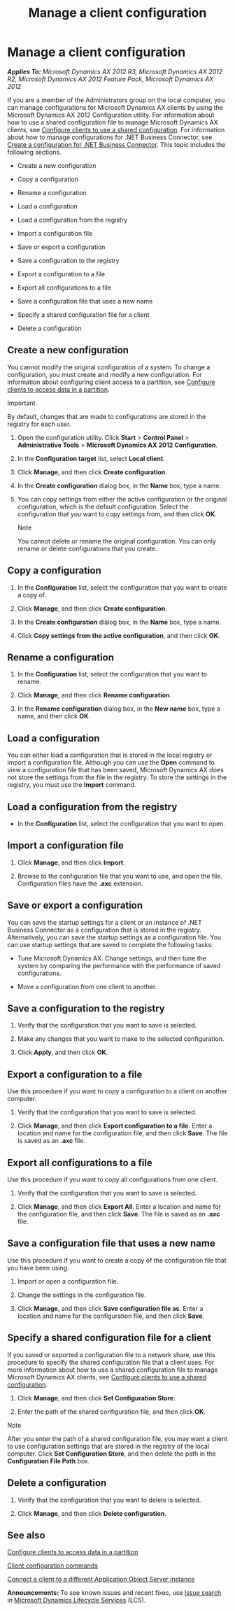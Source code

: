 ﻿---
title: Manage a client configuration
TOCTitle: Manage a client configuration
ms:assetid: 813ed1c9-aec5-47f5-9c1f-94e934fda5d3
ms:mtpsurl: https://technet.microsoft.com/en-us/library/Aa569651(v=AX.60)
ms:contentKeyID: 35949323
ms.date: 05/02/2014
mtps_version: v=AX.60
---

# Manage a client configuration 


_**Applies To:** Microsoft Dynamics AX 2012 R3, Microsoft Dynamics AX 2012 R2, Microsoft Dynamics AX 2012 Feature Pack, Microsoft Dynamics AX 2012_

If you are a member of the Administrators group on the local computer, you can manage configurations for Microsoft Dynamics AX clients by using the Microsoft Dynamics AX 2012 Configuration utility. For information about how to use a shared configuration file to manage Microsoft Dynamics AX clients, see [Configure clients to use a shared configuration](configure-clients-to-use-a-shared-configuration.md). For information about how to manage configurations for .NET Business Connector, see [Create a configuration for .NET Business Connector](create-a-configuration-for-net-business-connector.md). This topic includes the following sections.

  - Create a new configuration

  - Copy a configuration

  - Rename a configuration

  - Load a configuration

  - Load a configuration from the registry

  - Import a configuration file

  - Save or export a configuration

  - Save a configuration to the registry

  - Export a configuration to a file

  - Export all configurations to a file

  - Save a configuration file that uses a new name

  - Specify a shared configuration file for a client

  - Delete a configuration

## Create a new configuration

You cannot modify the original configuration of a system. To change a configuration, you must create and modify a new configuration. For information about configuring client access to a partition, see [Configure clients to access data in a partition](configure-clients-to-access-data-in-a-partition.md).


> [!IMPORTANT]
> <P>By default, changes that are made to configurations are stored in the registry for each user.</P>



1.  Open the configuration utility. Click **Start** \> **Control Panel** \> **Administrative Tools** \> **Microsoft Dynamics AX 2012 Configuration**.

2.  In the **Configuration target** list, select **Local client**.

3.  Click **Manage**, and then click **Create configuration**.

4.  In the **Create configuration** dialog box, in the **Name** box, type a name.

5.  You can copy settings from either the active configuration or the original configuration, which is the default configuration. Select the configuration that you want to copy settings from, and then click **OK**.
    

    > [!NOTE]
    > <P>You cannot delete or rename the original configuration. You can only rename or delete configurations that you create.</P>



## Copy a configuration

1.  In the **Configuration** list, select the configuration that you want to create a copy of.

2.  Click **Manage**, and then click **Create configuration**.

3.  In the **Create configuration** dialog box, in the **Name** box, type a name.

4.  Click **Copy settings from the active configuration**, and then click **OK**.

## Rename a configuration

1.  In the **Configuration** list, select the configuration that you want to rename.

2.  Click **Manage**, and then click **Rename configuration**.

3.  In the **Rename** **configuration** dialog box, in the **New name** box, type a name, and then click **OK**.

## Load a configuration

You can either load a configuration that is stored in the local registry or import a configuration file. Although you can use the **Open** command to view a configuration file that has been saved, Microsoft Dynamics AX does not store the settings from the file in the registry. To store the settings in the registry, you must use the **Import** command.

## Load a configuration from the registry

  - In the **Configuration** list, select the configuration that you want to open.

## Import a configuration file

1.  Click **Manage**, and then click **Import**.

2.  Browse to the configuration file that you want to use, and open the file. Configuration files have the **.axc** extension.

## Save or export a configuration

You can save the startup settings for a client or an instance of .NET Business Connector as a configuration that is stored in the registry. Alternatively, you can save the startup settings as a configuration file. You can use startup settings that are saved to complete the following tasks:

  - Tune Microsoft Dynamics AX. Change settings, and then tune the system by comparing the performance with the performance of saved configurations.

  - Move a configuration from one client to another.

## Save a configuration to the registry

1.  Verify that the configuration that you want to save is selected.

2.  Make any changes that you want to make to the selected configuration.

3.  Click **Apply**, and then click **OK**.

## Export a configuration to a file

Use this procedure if you want to copy a configuration to a client on another computer.

1.  Verify that the configuration that you want to save is selected.

2.  Click **Manage**, and then click **Export configuration to a file**. Enter a location and name for the configuration file, and then click **Save**. The file is saved as an **.axc** file.

## Export all configurations to a file

Use this procedure if you want to copy all configurations from one client.

1.  Verify that the configuration that you want to save is selected.

2.  Click **Manage**, and then click **Export All**. Enter a location and name for the configuration file, and then click **Save**. The file is saved as an **.axc** file.

## Save a configuration file that uses a new name

Use this procedure if you want to create a copy of the configuration file that you have been using.

1.  Import or open a configuration file.

2.  Change the settings in the configuration file.

3.  Click **Manage**, and then click **Save configuration file as**. Enter a location and name for the configuration file, and then click **Save**.

## Specify a shared configuration file for a client

If you saved or exported a configuration file to a network share, use this procedure to specify the shared configuration file that a client uses. For more information about how to use a shared configuration file to manage Microsoft Dynamics AX clients, see [Configure clients to use a shared configuration](configure-clients-to-use-a-shared-configuration.md).

1.  Click **Manage**, and then click **Set Configuration Store**.

2.  Enter the path of the shared configuration file, and then click **OK**.


> [!NOTE]
> <P>After you enter the path of a shared configuration file, you may want a client to use configuration settings that are stored in the registry of the local computer. Click <STRONG>Set Configuration Store</STRONG>, and then delete the path in the <STRONG>Configuration File Path</STRONG> box.</P>



## Delete a configuration

1.  Verify that the configuration that you want to delete is selected.

2.  Click **Manage**, and then click **Delete configuration**.

## See also

[Configure clients to access data in a partition](configure-clients-to-access-data-in-a-partition.md)

[Client configuration commands](client-configuration-commands.md)

[Connect a client to a different Application Object Server instance](connect-a-client-to-a-different-application-object-server-instance.md)

  
**Announcements:** To see known issues and recent fixes, use [Issue search](http://go.microsoft.com/fwlink/?linkid=389258) in [Microsoft Dynamics Lifecycle Services](http://go.microsoft.com/fwlink/?linkid=306505) (LCS).

